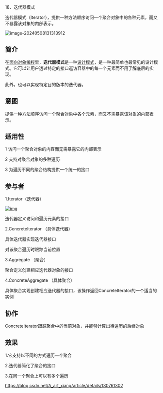 18、迭代器模式

迭代器模式（Iterator），提供一种方法顺序访问一个聚合对象中的各种元素，而又不暴露该对象的内部表示。

![image-20240508131313912](C:\Users\75414\AppData\Roaming\Typora\typora-user-images\image-20240508131313912.png)

## 简介

在[面向对象编程](https://baike.baidu.com/item/面向对象编程/0?fromModule=lemma_inlink)里，**迭代器模式**是一种[设计模式](https://baike.baidu.com/item/设计模式/0?fromModule=lemma_inlink)，是一种最简单也最常见的设计模式。它可以让用户透过特定的接口巡访容器中的每一个元素而不用了解底层的实现。

此外，也可以实现特定目的版本的迭代器。

## 意图

提供一种方法顺序访问一个聚合对象中各个元素，而又不需暴露该对象的内部表示。

## 适用性

1 访问一个聚合对象的内容而无需暴露它的内部表示

2 支持对聚合对象的多种遍历

3 为遍历不同的聚合结构提供一个统一的接口



## 参与者



1.Iterator（迭代器）

[![img](https://bkimg.cdn.bcebos.com/pic/2934349b033b5bb574f28c2d36d3d539b600bc38?x-bce-process=image/format,f_auto/resize,m_lfit,limit_1,h_233)](https://baike.baidu.com/pic/迭代器模式/1355498/0/2934349b033b5bb574f28c2d36d3d539b600bc38?fr=lemma&fromModule=lemma_content-image)

迭代器定义访问和遍历元素的接口

2.ConcreteIterator （具体迭代器）

具体迭代器实现迭代器接口

对该聚合遍历时跟踪当前位置

3.Aggregate （聚合）

聚合定义创建相应迭代器对象的接口

4.ConcreteAggregate （具体聚合）

具体聚合实现创建相应迭代器的接口，该操作返回ConcreteIterator的一个适当的实例

## 协作

ConcreteIterator跟踪聚合中的当前对象，并能够计算出待遍历的后继对象

## 效果

1.它支持以不同的方式遍历一个聚合

2.迭代器简化了聚合的接口

3.在同一个聚合上可以有多个遍历



https://blog.csdn.net/A_art_xiang/article/details/130761302